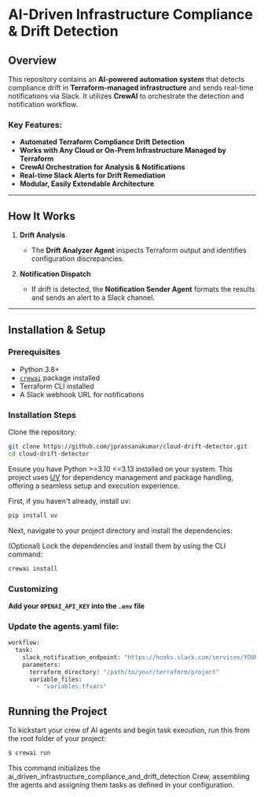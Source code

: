 # AI-Driven Infrastructure Compliance & Drift Detection

## Overview

This repository contains an **AI-powered automation system** that detects compliance drift in **Terraform-managed infrastructure** and sends real-time notifications via Slack. It utilizes **CrewAI** to orchestrate the detection and notification workflow.

### Key Features:
- **Automated Terraform Compliance Drift Detection**
- **Works with Any Cloud or On-Prem Infrastructure Managed by Terraform**
- **CrewAI Orchestration for Analysis & Notifications**
- **Real-time Slack Alerts for Drift Remediation**
- **Modular, Easily Extendable Architecture**


---

## How It Works

1. **Drift Analysis**  
   - The **Drift Analyzer Agent** inspects Terraform output and identifies configuration discrepancies.

2. **Notification Dispatch**  
   - If drift is detected, the **Notification Sender Agent** formats the results and sends an alert to a Slack channel.

---

## Installation & Setup

### Prerequisites

- Python 3.8+
- [`crewai`](https://github.com/crewai) package installed
- Terraform CLI installed
- A Slack webhook URL for notifications

### Installation Steps

Clone the repository:

   ```bash
   git clone https://github.com/jprassanakumar/cloud-drift-detector.git
   cd cloud-drift-detector
```



Ensure you have Python >=3.10 <=3.13 installed on your system. This project uses [UV](https://docs.astral.sh/uv/) for dependency management and package handling, offering a seamless setup and execution experience.

First, if you haven't already, install uv:

```bash
pip install uv
```

Next, navigate to your project directory and install the dependencies:

(Optional) Lock the dependencies and install them by using the CLI command:
```bash
crewai install
```
### Customizing

**Add your `OPENAI_API_KEY` into the `.env` file**
### Update the agents.yaml file:
```bash
workflow:
  task:
    slack_notification_endpoint: "https://hooks.slack.com/services/YOUR/WEBHOOK/URL"
    parameters:
      terraform_directory: "/path/to/your/terraform/project"
      variable_files:
        - "variables.tfvars"
```
## Running the Project

To kickstart your crew of AI agents and begin task execution, run this from the root folder of your project:

```bash
$ crewai run
```

This command initializes the ai_driven_infrastructure_compliance_and_drift_detection Crew, assembling the agents and assigning them tasks as defined in your configuration.

